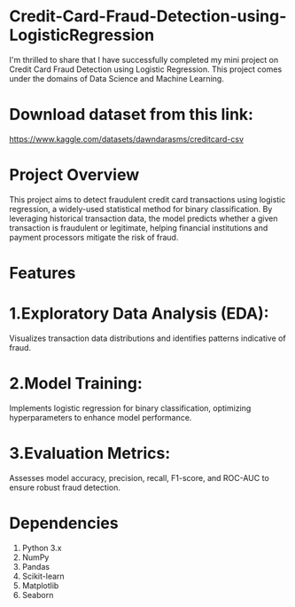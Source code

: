 # Credit-Card-Fraud-Detection-using-LogisticRegression
I'm thrilled to share that I have successfully completed my mini project on Credit Card Fraud Detection using Logistic Regression. This project comes under the domains of Data Science and Machine Learning.

# Download dataset from this link:
https://www.kaggle.com/datasets/dawndarasms/creditcard-csv

# Project Overview
This project aims to detect fraudulent credit card transactions using logistic regression, a widely-used statistical method for binary classification. By leveraging historical transaction data, the model predicts whether a given transaction is fraudulent or legitimate, helping financial institutions and payment processors mitigate the risk of fraud.

# Features
# 1.Exploratory Data Analysis (EDA): 
Visualizes transaction data distributions and identifies patterns indicative of fraud.
# 2.Model Training: 
Implements logistic regression for binary classification, optimizing hyperparameters to enhance model performance.
# 3.Evaluation Metrics: 
Assesses model accuracy, precision, recall, F1-score, and ROC-AUC to ensure robust fraud detection.

# Dependencies
1. Python 3.x
2. NumPy
3. Pandas
4. Scikit-learn
5. Matplotlib
6. Seaborn
